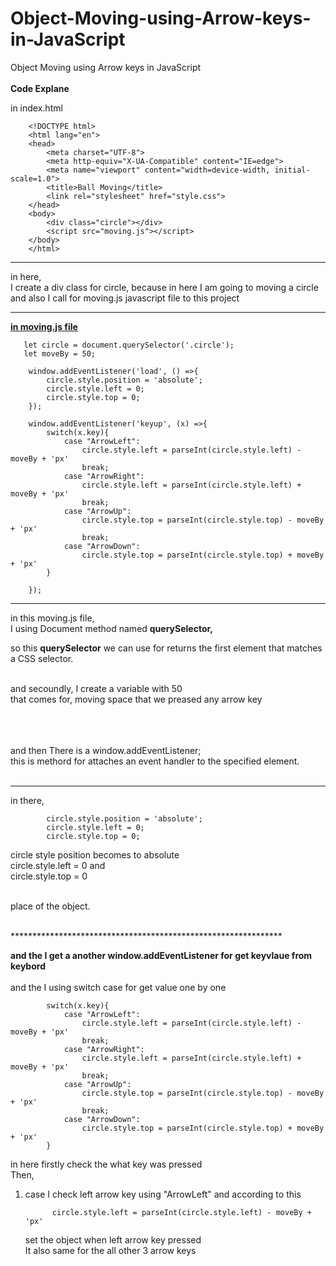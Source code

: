 # Object-Moving-using-Arrow-keys-in-JavaScript
Object Moving using Arrow keys in JavaScript
    <br><br>
    <b>Code Explane</b>
    <br>

in index.html <br>

        <!DOCTYPE html>
        <html lang="en">
        <head>
            <meta charset="UTF-8">
            <meta http-equiv="X-UA-Compatible" content="IE=edge">
            <meta name="viewport" content="width=device-width, initial-scale=1.0">
            <title>Ball Moving</title>
            <link rel="stylesheet" href="style.css">
        </head>
        <body>
            <div class="circle"></div>
            <script src="moving.js"></script>
        </body>
        </html>


**************************************************************




in here, <br>
I create a div class for circle, because in here I am going to moving a circle <br>
and also I call for moving.js javascript file to this project


********************************************************


<b><u>in moving.js file</u></b>


       let circle = document.querySelector('.circle');
       let moveBy = 50;

        window.addEventListener('load', () =>{
            circle.style.position = 'absolute';
            circle.style.left = 0;
            circle.style.top = 0;
        });

        window.addEventListener('keyup', (x) =>{
            switch(x.key){
                case "ArrowLeft":
                    circle.style.left = parseInt(circle.style.left) - moveBy + 'px'
                    break;
                case "ArrowRight":
                    circle.style.left = parseInt(circle.style.left) + moveBy + 'px'
                    break;
                case "ArrowUp":
                    circle.style.top = parseInt(circle.style.top) - moveBy + 'px'
                    break;
                case "ArrowDown":
                    circle.style.top = parseInt(circle.style.top) + moveBy + 'px'
            }

        });

**************************************************************

in this moving.js file,<br>
I using Document method named <b>querySelector,</b>

so this <b>querySelector</b> we can use for returns the first element that matches a CSS selector.<br>
<br>

and secoundly, I create a variable with 50<br> 
that comes for, moving space that we preased any arrow key <br>
<br><br><br>

and then There is a window.addEventListener; 
<br>
this is methord for attaches an event handler to the specified element.
<br><br>
**************************************************************

in there, 

            circle.style.position = 'absolute';
            circle.style.left = 0;
            circle.style.top = 0;

circle style position becomes to absolute<br>
circle.style.left = 0 and <br> 
circle.style.top = 0 <br><br>

place of the object.

<br>
**************************************************************
<br>

<b>and the I get a another window.addEventListener for get keyvlaue from keybord</b>
<br><br>
and the I using switch case for get value one by one

            switch(x.key){
                case "ArrowLeft":
                    circle.style.left = parseInt(circle.style.left) - moveBy + 'px'
                    break;
                case "ArrowRight":
                    circle.style.left = parseInt(circle.style.left) + moveBy + 'px'
                    break;
                case "ArrowUp":
                    circle.style.top = parseInt(circle.style.top) - moveBy + 'px'
                    break;
                case "ArrowDown":
                    circle.style.top = parseInt(circle.style.top) + moveBy + 'px'
            }
            
in here firstly check the what key was pressed<br>
Then,  
   1. case I check left arrow key using "ArrowLeft"
       and according to this 
       
                circle.style.left = parseInt(circle.style.left) - moveBy + 'px'
                
       set the object when left arrow key pressed <br>
       It also same for the all other 3 arrow keys 
